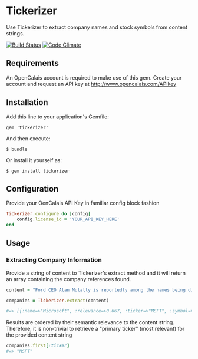 # Tickerizer

Use Tickerizer to extract company names and stock symbols from content strings.

[![Build Status](https://travis-ci.org/JimMayes/tickerizer.png?branch=master)](https://travis-ci.org/JimMayes/tickerizer) 
[![Code Climate](https://codeclimate.com/github/JimMayes/tickerizer.png)](https://codeclimate.com/github/JimMayes/tickerizer)

## Requirements

An OpenCalais account is required to make use of this gem. Create your account and request an API key at http://www.opencalais.com/APIkey

## Installation

Add this line to your application's Gemfile:
```
gem 'tickerizer'
```

And then execute:
```
$ bundle
```

Or install it yourself as:
```
$ gem install tickerizer
```

## Configuration
Provide your OenCalais API Key in familiar config block fashion
```ruby
Tickerizer.configure do |config|
	config.license_id = 'YOUR_API_KEY_HERE'
end
```

## Usage

### Extracting Company Information

Provide a string of content to Tickerizer's extract method and it will return an array containing the company references found.

```ruby
content = "Ford CEO Alan Mulally is reportedly among the names being discussed by Microsoft's board of directors as a successor to Steve Ballmer, who'll be retiring within a year. Would such a move make sense for Microsoft?"

companies = Tickerizer.extract(content)

#=> [{:name=>"Microsoft", :relevance=>0.667, :ticker=>"MSFT", :symbol=>"MSFT.OQ"}, {:name=>"Ford", :relevance=>0.476, :ticker=>"F", :symbol=>"F.N"}]
```

Results are ordered by their semantic relevance to the content string. Therefore, it is non-trivial to retrieve a "primary ticker" (most relevant) for the provided content string

```ruby
companies.first[:ticker]
#=> "MSFT"
```